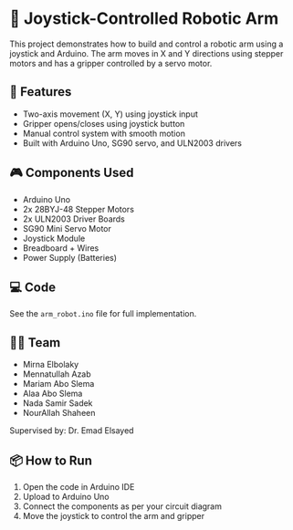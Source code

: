 # 🤖 Joystick-Controlled Robotic Arm

This project demonstrates how to build and control a robotic arm using a joystick and Arduino. The arm moves in X and Y directions using stepper motors and has a gripper controlled by a servo motor.

## 🔧 Features

- Two-axis movement (X, Y) using joystick input
- Gripper opens/closes using joystick button
- Manual control system with smooth motion
- Built with Arduino Uno, SG90 servo, and ULN2003 drivers

## 🎮 Components Used

- Arduino Uno
- 2x 28BYJ-48 Stepper Motors
- 2x ULN2003 Driver Boards
- SG90 Mini Servo Motor
- Joystick Module
- Breadboard + Wires
- Power Supply (Batteries)

## 💻 Code

See the `arm_robot.ino` file for full implementation.

## 👩‍💻 Team

- Mirna Elbolaky  
- Mennatullah Azab  
- Mariam Abo Slema  
- Alaa Abo Slema  
- Nada Samir Sadek  
- NourAllah Shaheen

Supervised by: Dr. Emad Elsayed

## 📦 How to Run

1. Open the code in Arduino IDE  
2. Upload to Arduino Uno  
3. Connect the components as per your circuit diagram  
4. Move the joystick to control the arm and gripper
